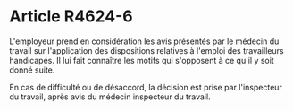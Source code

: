 # Article R4624-6

L'employeur prend en considération les avis présentés par le médecin du travail sur l'application des dispositions relatives à l'emploi des travailleurs handicapés. Il lui fait connaître les motifs qui s'opposent à ce qu'il y soit donné suite. 

En cas de difficulté ou de désaccord, la décision est prise par l'inspecteur du travail, après avis du médecin inspecteur du travail.